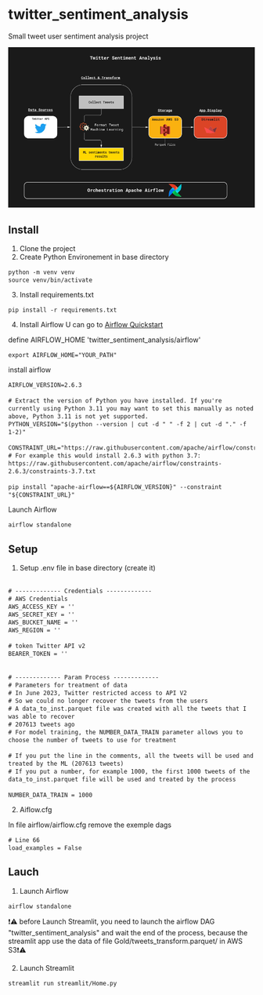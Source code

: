 # twitter_sentiment_analysis

Small tweet user sentiment analysis project

![alt process](https://github.com/Kyytox/twitter_sentiment_analysis/blob/master/ressources/media/whiteboard_process_data.png)

## Install

1. Clone the project
2. Create Python Environement in base directory

```
python -m venv venv
source venv/bin/activate
```

3. Install requirements.txt

```
pip install -r requirements.txt
```

4. Install Airflow
   U can go to [Airflow Quickstart ](https://airflow.apache.org/docs/apache-airflow/stable/start.html)

define AIRFLOW_HOME 'twitter_sentiment_analysis/airflow'

```
export AIRFLOW_HOME="YOUR_PATH"
```

install airflow

```
AIRFLOW_VERSION=2.6.3

# Extract the version of Python you have installed. If you're currently using Python 3.11 you may want to set this manually as noted above, Python 3.11 is not yet supported.
PYTHON_VERSION="$(python --version | cut -d " " -f 2 | cut -d "." -f 1-2)"

CONSTRAINT_URL="https://raw.githubusercontent.com/apache/airflow/constraints-${AIRFLOW_VERSION}/constraints-${PYTHON_VERSION}.txt"
# For example this would install 2.6.3 with python 3.7: https://raw.githubusercontent.com/apache/airflow/constraints-2.6.3/constraints-3.7.txt

pip install "apache-airflow==${AIRFLOW_VERSION}" --constraint "${CONSTRAINT_URL}"

```

Launch Airflow

```
airflow standalone
```

## Setup

1. Setup .env file in base directory (create it)

```

# ------------- Credentials -------------
# AWS Credentials
AWS_ACCESS_KEY = ''
AWS_SECRET_KEY = ''
AWS_BUCKET_NAME = ''
AWS_REGION = ''

# token Twitter API v2
BEARER_TOKEN = ''


# ------------- Param Process -------------
# Parameters for treatment of data
# In June 2023, Twitter restricted access to API V2
# So we could no longer recover the tweets from the users
# A data_to_inst.parquet file was created with all the tweets that I was able to recover
# 207613 tweets ago
# For model training, the NUMBER_DATA_TRAIN parameter allows you to choose the number of tweets to use for treatment

# If you put the line in the comments, all the tweets will be used and treated by the ML (207613 tweets)
# If you put a number, for example 1000, the first 1000 tweets of the data_to_inst.parquet file will be used and treated by the process

NUMBER_DATA_TRAIN = 1000
```

2. Aiflow.cfg

In file airflow/airflow.cfg remove the exemple dags

```
# Line 66
load_examples = False
```

## Lauch

1. Launch Airflow

```
airflow standalone
```

❗⚠ before Launch Streamlit, you need to launch the airflow DAG "twitter_sentiment_analysis" and wait the end of the process, because the streamlit app use the data of file Gold/tweets_transform.parquet/ in AWS S3❗⚠

2. Launch Streamlit

```
streamlit run streamlit/Home.py
```
